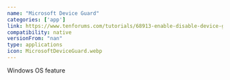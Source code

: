 ```yaml
---
name: "Microsoft Device Guard"
categories: ['app']
link: https://www.tenforums.com/tutorials/68913-enable-disable-device-guard-windows-10-a.html
compatibility: native
versionFrom: "nan"
type: applications
icon: MicrosoftDeviceGuard.webp
---
```


Windows OS feature